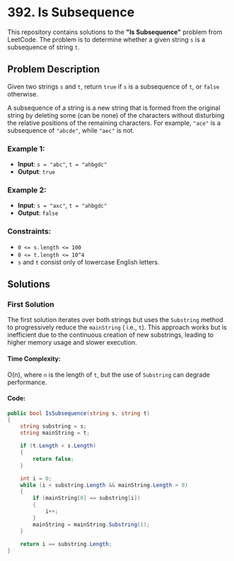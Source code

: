 # 392. Is Subsequence

This repository contains solutions to the **"Is Subsequence"** problem from LeetCode. The problem is to determine
whether a given string `s` is a subsequence of string `t`.

## Problem Description

Given two strings `s` and `t`, return `true` if `s` is a subsequence of `t`, or `false` otherwise.

A subsequence of a string is a new string that is formed from the original string by deleting some (can be none) of the
characters without disturbing the relative positions of the remaining characters. For example, `"ace"` is a subsequence
of `"abcde"`, while `"aec"` is not.

### Example 1:

- **Input**: `s = "abc"`, `t = "ahbgdc"`
- **Output**: `true`

### Example 2:

- **Input**: `s = "axc"`, `t = "ahbgdc"`
- **Output**: `false`

### Constraints:

- `0 <= s.length <= 100`
- `0 <= t.length <= 10^4`
- `s` and `t` consist only of lowercase English letters.

## Solutions

### First Solution

The first solution iterates over both strings but uses the `Substring` method to progressively reduce the `mainString` (
i.e., `t`). This approach works but is inefficient due to the continuous creation of new substrings, leading to higher
memory usage and slower execution.

#### Time Complexity:

O(n), where `n` is the length of `t`, but the use of `Substring` can degrade performance.

#### Code:

```csharp
public bool IsSubsequence(string s, string t)
{
    string substring = s;
    string mainString = t;

    if (t.Length < s.Length)
    {
        return false;
    }

    int i = 0;
    while (i < substring.Length && mainString.Length > 0)
    {
        if (mainString[0] == substring[i])
        {
            i++;
        }
        mainString = mainString.Substring(1);
    }
    
    return i == substring.Length;
}
